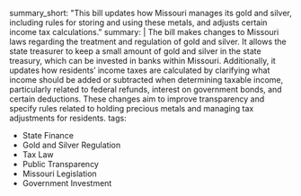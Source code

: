 summary_short: "This bill updates how Missouri manages its gold and silver, including rules for storing and using these metals, and adjusts certain income tax calculations."
summary: |
  The bill makes changes to Missouri laws regarding the treatment and regulation of gold and silver. It allows the state treasurer to keep a small amount of gold and silver in the state treasury, which can be invested in banks within Missouri. Additionally, it updates how residents’ income taxes are calculated by clarifying what income should be added or subtracted when determining taxable income, particularly related to federal refunds, interest on government bonds, and certain deductions. These changes aim to improve transparency and specify rules related to holding precious metals and managing tax adjustments for residents.
tags:
  - State Finance
  - Gold and Silver Regulation
  - Tax Law
  - Public Transparency
  - Missouri Legislation
  - Government Investment
